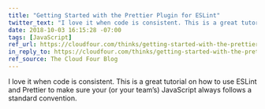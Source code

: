 ```yaml
---
title: "Getting Started with the Prettier Plugin for ESLint"
twitter_text: "I love it when code is consistent. This is a great tutorial on how to use ESLint and Prettier to make sure your (or your team’s) JavaScript always follows a standard convention."
date: 2018-10-03 16:15:28 -07:00
tags: [JavaScript]
ref_url: https://cloudfour.com/thinks/getting-started-with-the-prettier-plugin-for-eslint/
in_reply_to: https://cloudfour.com/thinks/getting-started-with-the-prettier-plugin-for-eslint/
ref_source: The Cloud Four Blog
---
```


I love it when code is consistent. This is a great tutorial on how to use ESLint and Prettier to make sure your (or your team’s) JavaScript always follows a standard convention.